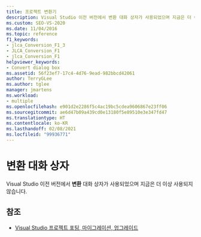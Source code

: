```yaml
---
title: 프로젝트 변환기
description: Visual Studio 이전 버전에서 변환 대화 상자가 사용되었으며 지금은 더 이상 사용되지 않습니다.
ms.custom: SEO-VS-2020
ms.date: 11/04/2016
ms.topic: reference
f1_keywords:
- jlca_Conversion_F1_3
- JLCA_Conversion_F1
- jlca_Conversion_F1
helpviewer_keywords:
- Convert dialog box
ms.assetid: 56f23ef7-17c4-4d76-9ead-982bbcd42061
author: TerryGLee
ms.author: tglee
manager: jmartens
ms.workload:
- multiple
ms.openlocfilehash: e901d2e2286f5c4ac19bc5cdea9606867e23ff06
ms.sourcegitcommit: ae6d47b09a439cd0e13180f5e89510e3e347fd47
ms.translationtype: HT
ms.contentlocale: ko-KR
ms.lasthandoff: 02/08/2021
ms.locfileid: "99936771"
---
```

# <a name="convert-dialog-box"></a>변환 대화 상자

Visual Studio 이전 버전에서 **변환** 대화 상자가 사용되었으며 지금은 더 이상 사용되지 않습니다.

## <a name="see-also"></a>참조

- [Visual Studio 프로젝트 포팅, 마이그레이션, 업그레이드](../../porting/port-migrate-and-upgrade-visual-studio-projects.md)
